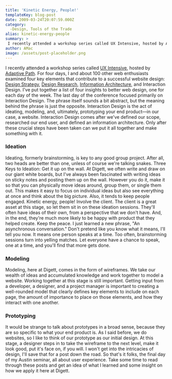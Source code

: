 ```yaml
---
title: 'Kinetic Energy, People!'
templateKey: blog-post
date: 2009-03-24T20:07:59.000Z
category: 
  -Design, Tools of the Trade
alias: kinetic-energy-people
summary: > 
 I recently attended a workshop series called UX Intensive, hosted by Adaptive Path. For four days, I and about 100 other web enthusiasts examined four key elements that contribute to a successful website design: Design Strategy, Design Research, Information Architecture, and Interaction Design. I've put together a list of four insights to better web design, one for each day of the week.
author: AMac
image: /assets/post-placeholder.png
---
```


I recently attended a workshop series called [UX Intensive](http://adaptivepath.com/events/2009/uxi/), hosted by [Adaptive Path](http://adaptivepath.com/). For four days, I and about 100 other web enthusiasts examined four key elements that contribute to a successful website design: [Design Strategy](/2008/12/15/scope-little-goes-long-way), [Design Research](/2009/01/05/what-would-barney-do), [Information Architecture](/2009/01/28/data-that-describes-data), and Interaction Design. I've put together a list of four insights to better web design, one for each day of the week. The last day of the conference focused primarily on Interaction Design. The phrase itself sounds a bit abstract, but the meaning behind the phrase is just the opposite. Interaction Design is the act of ideating, modeling, and, ultimately, prototyping your end product—in our case, a website. Interaction Design comes after we've defined our scope, researched our end user, and defined an information architecture. Only after these crucial steps have been taken can we put it all together and make something with it.

### Ideation

Ideating, formerly brainstorming, is key to any good group project. After all, two heads are better than one, unless of course we're talking snakes. Three Keys to Ideation: Get it up on the wall. At Digett, we often write and draw on our giant white boards, but I've always been fascinated with writing ideas on sticky notes and posting them up on the wall. However you do it, make it so that you can physically move ideas around, group them, or single them out. This makes it easy to focus on individual ideas but also see everything at once and think about the big picture. Also, it tends to keep people engaged. Kinetic energy, people! Involve the client. The client is a great asset at this stage, so let them sit in on these ideation sessions. They'll often have ideas of their own, from a perspective that we don't have. And, in the end, they're much more likely to be happy with product that they helped create. Keep the peace. I just learned a new phrase, "An asynchronous conversation." Don't pretend like you know what it means, I'll tell you now. It means one person speaks at a time. Too often, brainstorming sessions turn into yelling matches. Let everyone have a chance to speak, one at a time, and you'll find that more gets done.

### Modeling

Modeling, here at Digett, comes in the form of wireframes. We take our wealth of ideas and accumulated knowledge and work together to model a website. Working together at this stage is still important. Getting input from a developer, a designer, and a project manager is important to creating a well-rounded model that clearly defines key elements to include on each page, the amount of importance to place on those elements, and how they interact with one another.

### Prototyping

It would be strange to talk about prototypes in a broad sense, because they are so specific to what your end product is. As I said before, we do websites, so I like to think of our prototype as our initial design. At this stage, a designer steps in to take the wireframe to the next level, make it look good, put it's face on, if you will. I won't get into the intricacies of design, I'll save that for a post down the road. So that's it folks, the final day of my Austin seminar, all about user experience. Take some time to read through these posts and get an idea of what I learned and some insight on how we apply it here at Digett.